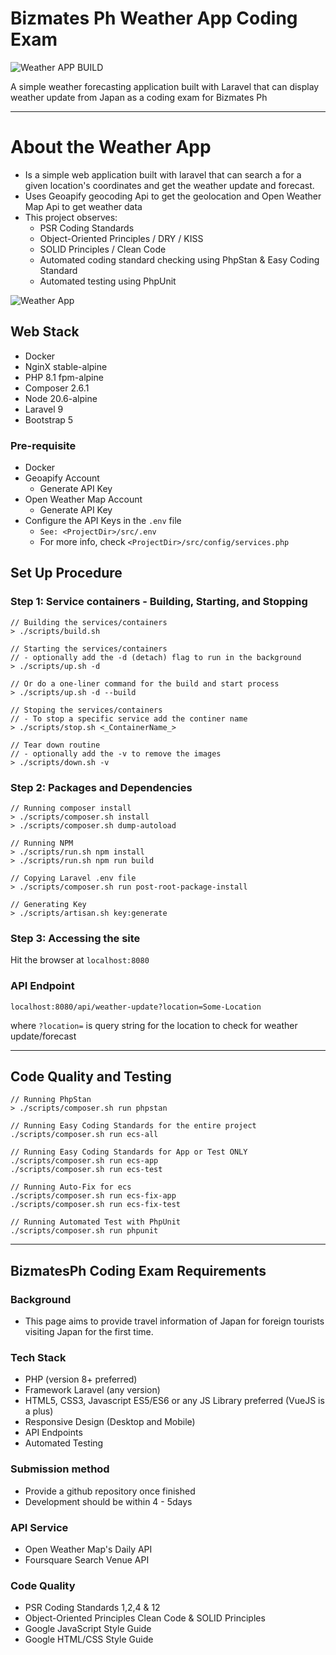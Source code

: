 # Bizmates Ph Weather App Coding Exam
![Weather APP BUILD](https://github.com/nspalo/bizmates-weather-app-exam/actions/workflows/weather-app-ci-build.yml/badge.svg)

A simple weather forecasting application built with Laravel that can display weather update from Japan as a coding exam for Bizmates Ph

----

# About the Weather App
- Is a simple web application built with laravel that can search a for a given location's coordinates and get the weather update and forecast.
- Uses Geoapify geocoding Api to get the geolocation and Open Weather Map Api to get weather data
- This project observes:
  - PSR Coding Standards
  - Object-Oriented Principles / DRY / KISS
  - SOLID Principles / Clean Code 
  - Automated coding standard checking using PhpStan & Easy Coding Standard
  - Automated testing using PhpUnit

![Weather App](https://github.com/nspalo/bizmates-weather-app-exam/blob/feature/BWA-9-weather-app-readme/docker/documents/weather-app-sample-image.jpg)

## Web Stack
- Docker
- NginX stable-alpine
- PHP 8.1 fpm-alpine
- Composer 2.6.1
- Node 20.6-alpine
- Laravel 9
- Bootstrap 5

### Pre-requisite
- Docker
- Geoapify Account
  - Generate API Key 
- Open Weather Map Account
  - Generate API Key
- Configure the API Keys in the `.env` file
  - `See: <ProjectDir>/src/.env`
  - For more info, check `<ProjectDir>/src/config/services.php`

## Set Up Procedure
### Step 1: Service containers - Building, Starting, and Stopping
```
// Building the services/containers
> ./scripts/build.sh

// Starting the services/containers
// - optionally add the -d (detach) flag to run in the background
> ./scripts/up.sh -d

// Or do a one-liner command for the build and start process
> ./scripts/up.sh -d --build

// Stoping the services/containers
// - To stop a specific service add the continer name
> ./scripts/stop.sh <_ContainerName_>

// Tear down routine
// - optionally add the -v to remove the images 
> ./scripts/down.sh -v
```

### Step 2: Packages and Dependencies
```
// Running composer install
> ./scripts/composer.sh install
> ./scripts/composer.sh dump-autoload

// Running NPM
> ./scripts/run.sh npm install
> ./scripts/run.sh npm run build

// Copying Laravel .env file
> ./scripts/composer.sh run post-root-package-install

// Generating Key
> ./scripts/artisan.sh key:generate

```

### Step 3: Accessing the site
Hit the browser at `localhost:8080`

### API Endpoint
`localhost:8080/api/weather-update?location=Some-Location`

where `?location=` is query string for the location to check for weather update/forecast


----

## Code Quality and Testing
```
// Running PhpStan
> ./scripts/composer.sh run phpstan

// Running Easy Coding Standards for the entire project
./scripts/composer.sh run ecs-all

// Running Easy Coding Standards for App or Test ONLY
./scripts/composer.sh run ecs-app
./scripts/composer.sh run ecs-test

// Running Auto-Fix for ecs
./scripts/composer.sh run ecs-fix-app
./scripts/composer.sh run ecs-fix-test

// Running Automated Test with PhpUnit
./scripts/composer.sh run phpunit

```

----

## BizmatesPh Coding Exam Requirements
### Background
- This page aims to provide travel information of Japan for foreign tourists visiting Japan for the first time.

### Tech Stack
- PHP (version 8+ preferred)
- Framework Laravel (any version)
- HTML5, CSS3, Javascript ES5/ES6 or any JS Library preferred (VueJS is a plus)
- Responsive Design (Desktop and Mobile)
- API Endpoints
- Automated Testing

### Submission method
- Provide a github repository once finished
- Development should be within 4 - 5days

### API Service
- Open Weather Map's Daily API
- Foursquare Search Venue API

### Code Quality
- PSR Coding Standards 1,2,4 & 12
- Object-Oriented Principles
  Clean Code & SOLID Principles
- Google JavaScript Style Guide
- Google HTML/CSS Style Guide
